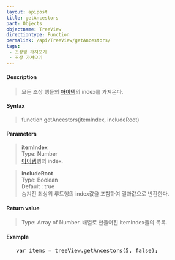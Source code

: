 ```yaml
---
layout: apipost
title: getAncestors
part: Objects
objectname: TreeView
directiontype: Function
permalink: /api/TreeView/getAncestors/
tags:
 - 조상행 가져오기
 - 조상 가져오기
---
```



#### Description

> 모든 조상 행들의 [아이템](/api/features/Grid%20Item/)의 index를 가져온다.

#### Syntax

> function getAncestors(itemIndex, includeRoot)  

#### Parameters

> **itemIndex**  
> Type: Number   
> [아이템](/api/features/Grid%20Item/)행의 index.

> **includeRoot**  
> Type: Boolean    
> Default : true  
> 숨겨진 최상위 루트행의 index값을 포함하여 결과값으로 반환한다.  

#### Return value

> Type: Array of Number.
> 배열로 만들어진 ItemIndex들의 목록.

#### Example

<pre class="prettyprint">
   var items = treeView.getAncestors(5, false);  
</pre>

